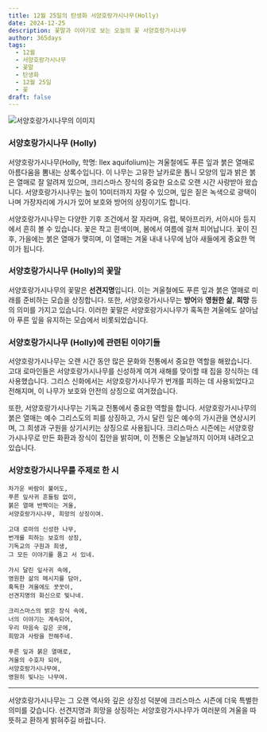 ```yaml
---
title: 12월 25일의 탄생화 서양호랑가시나무(Holly)
date: 2024-12-25
description: 꽃말과 이야기로 보는 오늘의 꽃 서양호랑가시나무
author: 365days
tags:
  - 12월
  - 서양호랑가시나무
  - 꽃말
  - 탄생화
  - 12월 25일
  - 꽃
draft: false
---
```



![서양호랑가시나무의 이미지](https://cdn.pixabay.com/photo/2021/12/22/19/43/holly-6888146_640.jpg#center)


### 서양호랑가시나무 (Holly)

서양호랑가시나무(Holly, 학명: Ilex aquifolium)는 겨울철에도 푸른 잎과 붉은 열매로 아름다움을 뽐내는 상록수입니다. 이 나무는 고유한 날카로운 톱니 모양의 잎과 밝은 붉은 열매로 잘 알려져 있으며, 크리스마스 장식의 중요한 요소로 오랜 시간 사랑받아 왔습니다. 서양호랑가시나무는 높이 10미터까지 자랄 수 있으며, 잎은 짙은 녹색으로 광택이 나며 가장자리에 가시가 있어 보호와 방어의 상징이기도 합니다.

서양호랑가시나무는 다양한 기후 조건에서 잘 자라며, 유럽, 북아프리카, 서아시아 등지에서 흔히 볼 수 있습니다. 꽃은 작고 흰색이며, 봄에서 여름에 걸쳐 피어납니다. 꽃이 진 후, 가을에는 붉은 열매가 맺히며, 이 열매는 겨울 내내 나무에 남아 새들에게 중요한 먹이가 됩니다.

### 서양호랑가시나무 (Holly)의 꽃말

서양호랑가시나무의 꽃말은 **선견지명**입니다. 이는 겨울철에도 푸른 잎과 붉은 열매로 미래를 준비하는 모습을 상징합니다. 또한, 서양호랑가시나무는 **방어**와 **영원한 삶**, **희망** 등의 의미를 가지고 있습니다. 이러한 꽃말은 서양호랑가시나무가 혹독한 겨울에도 살아남아 푸른 잎을 유지하는 모습에서 비롯되었습니다.

### 서양호랑가시나무 (Holly)에 관련된 이야기들

서양호랑가시나무는 오랜 시간 동안 많은 문화와 전통에서 중요한 역할을 해왔습니다. 고대 로마인들은 서양호랑가시나무를 신성하게 여겨 새해를 맞이할 때 집을 장식하는 데 사용했습니다. 그리스 신화에서는 서양호랑가시나무가 번개를 피하는 데 사용되었다고 전해지며, 이 나무가 보호와 안전의 상징으로 여겨졌습니다.

또한, 서양호랑가시나무는 기독교 전통에서 중요한 역할을 합니다. 서양호랑가시나무의 붉은 열매는 예수 그리스도의 피를 상징하고, 가시 달린 잎은 예수의 가시관을 연상시키며, 그 희생과 구원을 상기시키는 상징으로 사용됩니다. 크리스마스 시즌에는 서양호랑가시나무로 만든 화환과 장식이 집안을 밝히며, 이 전통은 오늘날까지 이어져 내려오고 있습니다.

### 서양호랑가시나무를 주제로 한 시

	차가운 바람이 불어도,  
	푸른 잎사귀 흔들림 없이,  
	붉은 열매 반짝이는 겨울,  
	서양호랑가시나무, 희망의 상징이여.
	
	고대 로마의 신성한 나무,  
	번개를 피하는 보호의 상징,  
	기독교의 구원과 희생,  
	그 모든 이야기를 품고 서 있네.
	
	가시 달린 잎사귀 속에,  
	영원한 삶의 메시지를 담아,  
	혹독한 겨울에도 꿋꿋이,  
	선견지명의 화신으로 빛나네.
	
	크리스마스의 밝은 장식 속에,  
	너의 이야기는 계속되어,  
	우리 마음속 깊은 곳에,  
	희망과 사랑을 전해주네.
	
	푸른 잎과 붉은 열매로,  
	겨울의 수호자 되어,  
	서양호랑가시나무여,  
	영원히 빛나는 나무여.

---

서양호랑가시나무는 그 오랜 역사와 깊은 상징성 덕분에 크리스마스 시즌에 더욱 특별한 의미를 갖습니다. 선견지명과 희망을 상징하는 서양호랑가시나무가 여러분의 겨울을 따뜻하고 환하게 밝혀주길 바랍니다.
